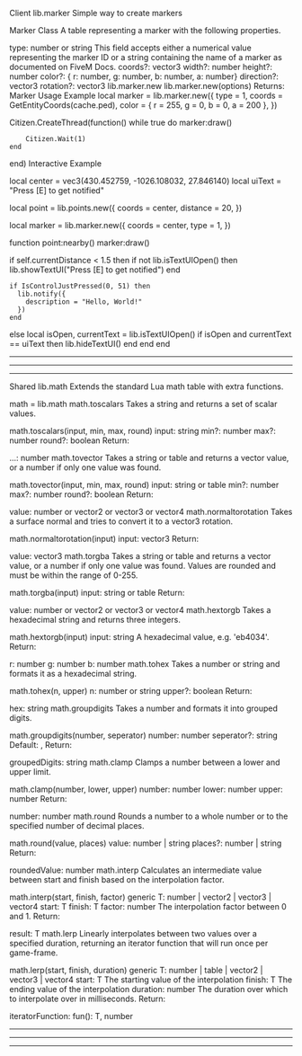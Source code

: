 Client
lib.marker
Simple way to create markers

Marker Class
A table representing a marker with the following properties.

type: number or string
This field accepts either a numerical value representing the marker ID or a string containing the name of a marker as documented on FiveM Docs.
coords?: vector3
width?: number
height?: number
color?: { r: number, g: number, b: number, a: number}
direction?: vector3
rotation?: vector3
lib.marker.new
lib.marker.new(options)
Returns: Marker
Usage Example
local marker = lib.marker.new({
	type = 1,
	coords = GetEntityCoords(cache.ped),
	color = { r = 255, g = 0, b = 0, a = 200 },
})
 
Citizen.CreateThread(function()
	while true do
		marker:draw()
 
		Citizen.Wait(1)
	end
end)
Interactive Example
 
local center = vec3(430.452759, -1026.108032, 27.846140)
local uiText = "Press [E] to get notified"
 
local point = lib.points.new({
  coords = center,
  distance = 20,
})
 
local marker = lib.marker.new({
  coords = center,
  type = 1,
})
 
function point:nearby()
  marker:draw()
 
  if self.currentDistance < 1.5 then
    if not lib.isTextUIOpen() then
      lib.showTextUI("Press [E] to get notified")
    end
 
    if IsControlJustPressed(0, 51) then
      lib.notify({
        description = "Hello, World!"
      })
    end
  else
  local isOpen, currentText = lib.isTextUIOpen()
    if isOpen and currentText == uiText then
      lib.hideTextUI()
    end
  end
end


-----------------------------------------------------------------------------------------------------------------------------------------------------
-----------------------------------------------------------------------------------------------------------------------------------------------------
-----------------------------------------------------------------------------------------------------------------------------------------------------

Shared
lib.math
Extends the standard Lua math table with extra functions.

math = lib.math
math.toscalars
Takes a string and returns a set of scalar values.

math.toscalars(input, min, max, round)
input: string
min?: number
max?: number
round?: boolean
Return:

...: number
math.tovector
Takes a string or table and returns a vector value, or a number if only one value was found.

math.tovector(input, min, max, round)
input: string or table
min?: number
max?: number
round?: boolean
Return:

value: number or vector2 or vector3 or vector4
math.normaltorotation
Takes a surface normal and tries to convert it to a vector3 rotation.

math.normaltorotation(input)
input: vector3
Return:

value: vector3
math.torgba
Takes a string or table and returns a vector value, or a number if only one value was found.
Values are rounded and must be within the range of 0-255.

math.torgba(input)
input: string or table
Return:

value: number or vector2 or vector3 or vector4
math.hextorgb
Takes a hexadecimal string and returns three integers.

math.hextorgb(input)
input: string
A hexadecimal value, e.g. 'eb4034'.
Return:

r: number
g: number
b: number
math.tohex
Takes a number or string and formats it as a hexadecimal string.

math.tohex(n, upper)
n: number or string
upper?: boolean
Return:

hex: string
math.groupdigits
Takes a number and formats it into grouped digits.

math.groupdigits(number, seperator)
number: number
seperator?: string
Default: ,
Return:

groupedDigits: string
math.clamp
Clamps a number between a lower and upper limit.

math.clamp(number, lower, upper)
number: number
lower: number
upper: number
Return:

number: number
math.round
Rounds a number to a whole number or to the specified number of decimal places.

math.round(value, places)
value: number | string
places?: number | string
Return:

roundedValue: number
math.interp
Calculates an intermediate value between start and finish based on the interpolation factor.

math.interp(start, finish, factor)
generic T: number | vector2 | vector3 | vector4
start: T
finish: T
factor: number
The interpolation factor between 0 and 1.
Return:

result: T
math.lerp
Linearly interpolates between two values over a specified duration, returning an iterator function that will run once per game-frame.

math.lerp(start, finish, duration)
generic T: number | table | vector2 | vector3 | vector4
start: T
The starting value of the interpolation
finish: T
The ending value of the interpolation
duration: number
The duration over which to interpolate over in milliseconds.
Return:

iteratorFunction: fun(): T, number

-----------------------------------------------------------------------------------------------------------------------------------------------------
-----------------------------------------------------------------------------------------------------------------------------------------------------
-----------------------------------------------------------------------------------------------------------------------------------------------------

